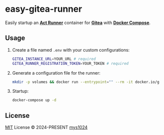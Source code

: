 # easy-gitea-runner

Easily startup an [**Act Runner**](https://docs.gitea.ac.cn/usage/actions/act-runner) container for [**Gitea**](https://about.gitea.com) with [**Docker Compose**](https://docs.docker.com/compose/).

## Usage

1. Create a file named `.env` with your custom configurations:

    ```sh
    GITEA_INSTANCE_URL=YOUR_URL # required
    GITEA_RUNNER_REGISTRATION_TOKEN=YOUR_TOKEN # required
    ```

2. Generate a configuration file for the runner:

    ```sh
    mkdir -p volumes && docker run --entrypoint="" --rm -it docker.io/gitea/act_runner:nightly-dind act_runner generate-config > volumes/config.yaml
    ```

3. Startup:

    ```sh
    docker-compose up -d
    ```

## License

[MIT](./LICENSE) License &copy; 2024-PRESENT [mys1024](https://github.com/mys1024)
